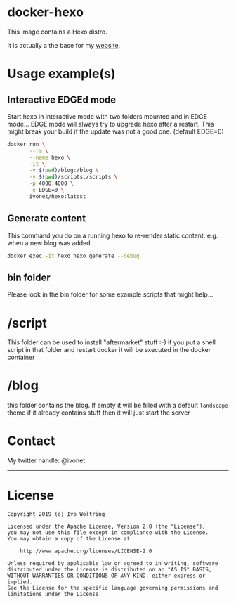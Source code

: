# docker-hexo

This image contains a Hexo distro.

It is actually a the base for my [website](https://www.ivonet.nl).

# Usage example(s)

## Interactive EDGEd mode

Start hexo in interactive mode with two folders mounted and in EDGE mode...
EDGE mode will always try to upgrade hexo after a restart. This might break your
build if the update was not a good one. (default EDGE=0)

```bash
docker run \
       --rm \
       --name hexo \
       -it \
       -v $(pwd)/blog:/blog \
       -v $(pwd)/scripts:/scripts \
       -p 4000:4000 \
       -e EDGE=0 \
       ivonet/hexo:latest
```

## Generate content

This command you do on a running hexo to re-render static content. e.g. when a new blog was added.

```bash
docker exec -it hexo hexo generate --debug
```

## bin folder

Please look in the bin folder for some example scripts that might help...


# /script

This folder can be used to install "aftermarket" stuff :-)
if you put a shell script in that folder and restart docker it will be executed in the docker container

# /blog

this folder contains the blog. If empty it will be filled with a default `landscape` theme
if it already contains stuff then it will just start the server


# Contact

My twitter handle: @ivonet


---
# License

    Copyright 2019 (c) Ivo Woltring

    Licensed under the Apache License, Version 2.0 (the "License");
    you may not use this file except in compliance with the License.
    You may obtain a copy of the License at

        http://www.apache.org/licenses/LICENSE-2.0

    Unless required by applicable law or agreed to in writing, software
    distributed under the License is distributed on an "AS IS" BASIS,
    WITHOUT WARRANTIES OR CONDITIONS OF ANY KIND, either express or implied.
    See the License for the specific language governing permissions and
    limitations under the License.
